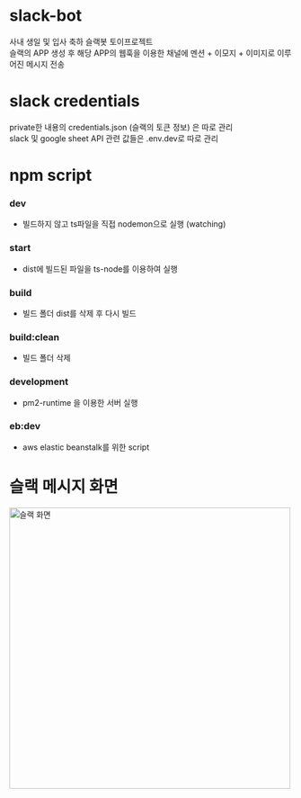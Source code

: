 # slack-bot
사내 생일 및 입사 축하 슬랙봇 토이프로젝트    
슬랙의 APP 생성 후 해당 APP의 웹훅을 이용한 채널에 멘션 + 이모지 + 이미지로 이루어진 메시지 전송

# slack credentials
private한 내용의 credentials.json (슬랙의 토큰 정보) 은 따로 관리   
slack 및 google sheet API 관련 값들은 .env.dev로 따로 관리
# npm script
### dev

  * 빌드하지 않고 ts파일을 직접 nodemon으로 실행 (watching)
  
### start

  * dist에 빌드된 파일을 ts-node를 이용하여 실행

### build
  
  * 빌드 폴더 dist를 삭제 후 다시 빌드
  
### build:clean

  * 빌드 폴더 삭제
  
### development 

  * pm2-runtime 을 이용한 서버 실행
  
### eb:dev
  
  * aws elastic beanstalk를 위한 script

# 슬랙 메시지 화면
<img src="https://user-images.githubusercontent.com/4207593/100059193-fe700800-2e6d-11eb-9075-d64dfd33bc74.png" width="500" title="슬랙 화면" alt="슬랙 화면"></img>
